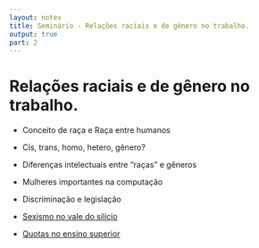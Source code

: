 ```yaml
---
layout: notes
title: Seminário - Relações raciais e de gênero no trabalho.
output: true
part: 2
---
```


# Relações raciais e de gênero no trabalho.

* Conceito de raça e Raça entre humanos
* Cis, trans, homo, hetero, gênero?
* Diferenças intelectuais entre “raças” e gêneros
* Mulheres importantes na computação
* Discriminação e legislação

* [Sexismo no vale do silício](http://video.wired.com/watch/women-engineers-on-the-rampant-sexism-of-silicon-valley)
* [Quotas no ensino superior](https://larrlasa.org/articles/10.25222/larr.50/)

